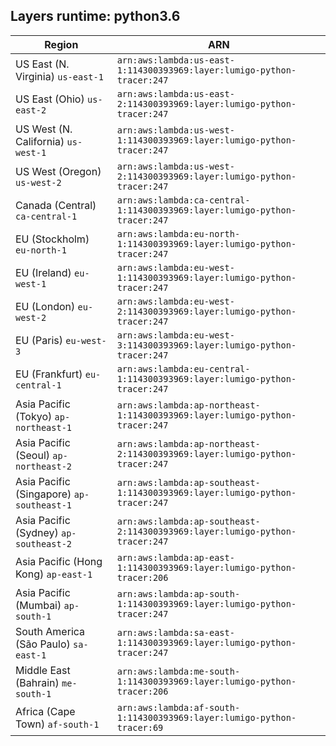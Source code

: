 Layers runtime: python3.6
----
| Region | ARN |
| --- | --- |
|US East (N. Virginia)  `us-east-1`|`arn:aws:lambda:us-east-1:114300393969:layer:lumigo-python-tracer:247`|
|US East (Ohio)  `us-east-2`|`arn:aws:lambda:us-east-2:114300393969:layer:lumigo-python-tracer:247`|
|US West (N. California)  `us-west-1`|`arn:aws:lambda:us-west-1:114300393969:layer:lumigo-python-tracer:247`|
|US West (Oregon)  `us-west-2`|`arn:aws:lambda:us-west-2:114300393969:layer:lumigo-python-tracer:247`|
|Canada (Central)  `ca-central-1`|`arn:aws:lambda:ca-central-1:114300393969:layer:lumigo-python-tracer:247`|
|EU (Stockholm)  `eu-north-1`|`arn:aws:lambda:eu-north-1:114300393969:layer:lumigo-python-tracer:247`|
|EU (Ireland)  `eu-west-1`|`arn:aws:lambda:eu-west-1:114300393969:layer:lumigo-python-tracer:247`|
|EU (London)  `eu-west-2`|`arn:aws:lambda:eu-west-2:114300393969:layer:lumigo-python-tracer:247`|
|EU (Paris)  `eu-west-3`|`arn:aws:lambda:eu-west-3:114300393969:layer:lumigo-python-tracer:247`|
|EU (Frankfurt)  `eu-central-1`|`arn:aws:lambda:eu-central-1:114300393969:layer:lumigo-python-tracer:247`|
|Asia Pacific (Tokyo)  `ap-northeast-1`|`arn:aws:lambda:ap-northeast-1:114300393969:layer:lumigo-python-tracer:247`|
|Asia Pacific (Seoul)  `ap-northeast-2`|`arn:aws:lambda:ap-northeast-2:114300393969:layer:lumigo-python-tracer:247`|
|Asia Pacific (Singapore)  `ap-southeast-1`|`arn:aws:lambda:ap-southeast-1:114300393969:layer:lumigo-python-tracer:247`|
|Asia Pacific (Sydney)  `ap-southeast-2`|`arn:aws:lambda:ap-southeast-2:114300393969:layer:lumigo-python-tracer:247`|
|Asia Pacific (Hong Kong)  `ap-east-1`|`arn:aws:lambda:ap-east-1:114300393969:layer:lumigo-python-tracer:206`|
|Asia Pacific (Mumbai)  `ap-south-1`|`arn:aws:lambda:ap-south-1:114300393969:layer:lumigo-python-tracer:247`|
|South America (São Paulo)  `sa-east-1`|`arn:aws:lambda:sa-east-1:114300393969:layer:lumigo-python-tracer:247`|
|Middle East (Bahrain)  `me-south-1`|`arn:aws:lambda:me-south-1:114300393969:layer:lumigo-python-tracer:206`|
|Africa (Cape Town)  `af-south-1`|`arn:aws:lambda:af-south-1:114300393969:layer:lumigo-python-tracer:69`|
